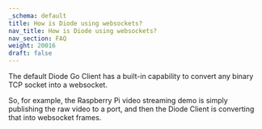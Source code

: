```yaml
---
_schema: default
title: How is Diode using websockets?
nav_title: How is Diode using websockets?
nav_section: FAQ
weight: 20016
draft: false
---
```

The default Diode Go Client has a built-in capability to convert any binary TCP socket into a websocket.

So, for example, the Raspberry Pi video streaming demo is simply publishing the raw video to a port, and then the Diode Client is converting that into websocket frames.